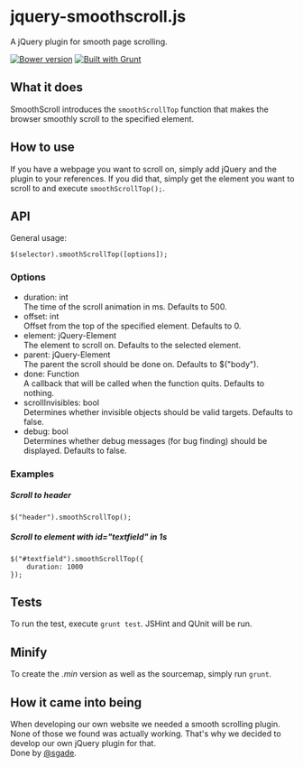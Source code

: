 jquery-smoothscroll.js
===================

A jQuery plugin for smooth page scrolling.

[![Bower version](https://badge.fury.io/bo/jquery-smoothscroll.png)](http://badge.fury.io/bo/jquery-smoothscroll)
[![Built with Grunt](https://cdn.gruntjs.com/builtwith.png)](http://gruntjs.com/)

## What it does
SmoothScroll introduces the <code>smoothScrollTop</code> function that makes the browser smoothly scroll to the specified element.

## How to use
If you have a webpage you want to scroll on, simply add jQuery and the plugin to your references.
If you did that, simply get the element you want to scroll to and execute <code>smoothScrollTop();</code>.

## API

General usage:

    $(selector).smoothScrollTop([options]);
    
### Options

* duration: int  
    The time of the scroll animation in ms. Defaults to 500.
* offset: int  
    Offset from the top of the specified element. Defaults to 0.
* element: jQuery-Element  
    The element to scroll on. Defaults to the selected element.
* parent: jQuery-Element  
    The parent the scroll should be done on. Defaults to $("body").
* done: Function  
    A callback that will be called when the function quits. Defaults to nothing.
* scrollInvisibles: bool  
    Determines whether invisible objects should be valid targets. Defaults to false.
* debug: bool  
    Determines whether debug messages (for bug finding) should be displayed. Defaults to false.

### Examples

##### Scroll to header

    $("header").smoothScrollTop();

##### Scroll to element with id="textfield" in 1s

    $("#textfield").smoothScrollTop({
        duration: 1000
    });
    
## Tests

To run the test, execute <code>grunt test</code>.
JSHint and QUnit will be run.

## Minify

To create the *.min* version as well as the sourcemap, simply run <code>grunt</code>.

## How it came into being
When developing our own website we needed a smooth scrolling plugin. None of those we found was actually working. That's why we decided to develop our own jQuery plugin for that.  
Done by [@sgade](http://github.com/sgade). 
